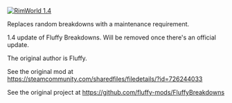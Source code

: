 [![RimWorld 1.4](https://img.shields.io/badge/RimWorld-1.4-brightgreen.svg)](http://rimworldgame.com/)

Replaces random breakdowns with a maintenance requirement.

1.4 update of Fluffy Breakdowns. Will be removed once there's an official update.

The original author is Fluffy.

See the original mod at https://steamcommunity.com/sharedfiles/filedetails/?id=726244033

See the original project at https://github.com/fluffy-mods/FluffyBreakdowns